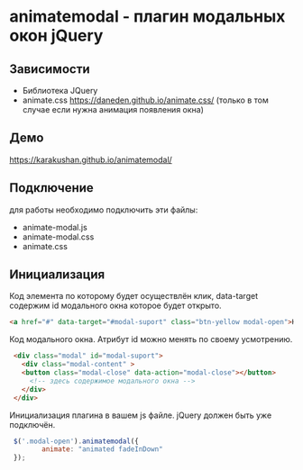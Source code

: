 # animatemodal - плагин модальных окон jQuery

## Зависимости
* Библиотека JQuery
* animate.css https://daneden.github.io/animate.css/ (только в том случае если нужна анимация появления окна)

## Демо
<https://karakushan.github.io/animatemodal/>

## Подключение
для работы необходимо подключить эти файлы:

* animate-modal.js
* animate-modal.css
* animate.css

## Инициализация
Код элемента по которому будет осуществлён клик, data-target содержим id модального окна которое будет открыто.
```html
<a href="#" data-target="#modal-suport" class="btn-yellow modal-open">Написать нам</a>       
```
Код модального окна. Атрибут id можно менять по своему усмотрению.
```html
 <div class="modal" id="modal-suport">
   <div class="modal-content" >
   <button class="modal-close" data-action="modal-close"></button>
     <!-- здесь содержимое модального окна -->
   </div>
 </div>
```
Инициализация плагина в вашем js файле. jQuery должен быть уже подключён.
```js
 $('.modal-open').animatemodal({
        animate: "animated fadeInDown"
 });
```





